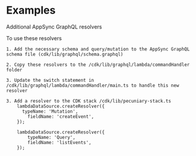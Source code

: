 # Examples

Additional AppSync GraphQL resolvers

To use these resolvers

    1. Add the necessary schema and query/mutation to the AppSync GraphQL schema file (cdk/lib/graphql/schema.graphql)

    2. Copy these resolvers to the /cdk/lib/graphql/lambda/commandHandler folder

    3. Update the switch statement in /cdk/lib/graphql/lambda/commandHandler/main.ts to handle this new resolver

    3. Add a resolver to the CDK stack /cdk/lib/pecuniary-stack.ts
        lambdaDataSource.createResolver({
          typeName: 'Mutation',
            fieldName: 'createEvent',
        });

        lambdaDataSource.createResolver({
            typeName: 'Query',
            fieldName: 'listEvents',
        });

